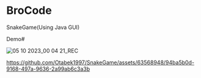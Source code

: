 # BroCode
SnakeGame(Using Java GUI)

Demo#


![05 10 2023_00 04 21_REC](https://github.com/Otabek1997/SnakeGame/assets/63568948/7e851086-400d-4a5a-857e-e5a74668c996)












https://github.com/Otabek1997/SnakeGame/assets/63568948/94ba5b0d-9168-497a-9636-2a99ab6c3a3b

